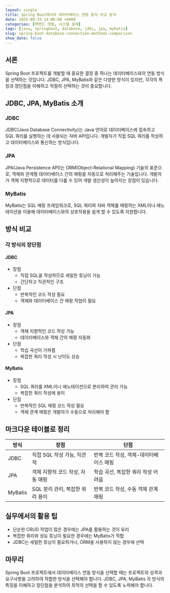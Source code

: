 ```yaml
---
layout: single
title: Spring Boot에서의 데이터베이스 연동 방식 비교 분석
date: 2025-09-29 14:00:00 +0900
categories: [백엔드 개발, 시스템 설계]
tags: [java, springboot, database, jdbc, jpa, mybatis]
slug: spring-boot-database-connection-methods-comparison
show_date: false
---
```


## 서론
Spring Boot 프로젝트를 개발할 때 중요한 결정 중 하나는 데이터베이스와의 연동 방식을 선택하는 것입니다. JDBC, JPA, MyBatis와 같은 다양한 방식이 있지만, 각각의 특징과 장단점을 이해하고 적절히 선택하는 것이 중요합니다.

## JDBC, JPA, MyBatis 소개
### JDBC
JDBC(Java Database Connectivity)는 Java 언어로 데이터베이스에 접속하고 SQL 쿼리를 실행하는 데 사용되는 자바 API입니다. 개발자가 직접 SQL 쿼리를 작성하고 데이터베이스와 통신하는 방식입니다.

### JPA
JPA(Java Persistence API)는 ORM(Object-Relational Mapping) 기술의 표준으로, 객체와 관계형 데이터베이스 간의 매핑을 자동으로 처리해주는 기술입니다. 개발자가 객체 지향적으로 데이터를 다룰 수 있어 개발 생산성이 높아지는 장점이 있습니다.

### MyBatis
MyBatis는 SQL 매핑 프레임워크로, SQL 쿼리와 자바 객체를 매핑하는 XML이나 애노테이션을 이용해 데이터베이스와의 상호작용을 쉽게 할 수 있도록 지원합니다.

## 방식 비교
### 각 방식의 장단점
#### JDBC
- 장점
  - 직접 SQL을 작성하므로 세밀한 튜닝이 가능
  - 간단하고 직관적인 구조
- 단점
  - 반복적인 코드 작성 필요
  - 객체와 데이터베이스 간 매핑 작업이 필요

#### JPA
- 장점
  - 객체 지향적인 코드 작성 가능
  - 데이터베이스와 객체 간의 매핑 자동화
- 단점
  - 학습 곡선이 가파름
  - 복잡한 쿼리 작성 시 난이도 상승

#### MyBatis
- 장점
  - SQL 쿼리를 XML이나 애노테이션으로 분리하여 관리 가능
  - 복잡한 쿼리 작성에 용이
- 단점
  - 반복적인 SQL 매핑 코드 작성 필요
  - 객체 관계 매핑은 개발자가 수동으로 처리해야 함

## 마크다운 테이블로 정리

| 방식 | 장점 | 단점 |
|---|---|---|
| JDBC | 직접 SQL 작성 가능, 직관적 | 반복 코드 작성, 객체-데이터베이스 매핑 |
| JPA | 객체 지향적 코드 작성, 자동 매핑 | 학습 곡선, 복잡한 쿼리 작성 어려움 |
| MyBatis | SQL 분리 관리, 복잡한 쿼리 용이 | 반복 코드 작성, 수동 객체 관계 매핑 |

## 실무에서의 활용 팁
- 단순한 CRUD 작업이 많은 경우에는 JPA를 활용하는 것이 유리
- 복잡한 쿼리와 성능 튜닝이 필요한 경우에는 MyBatis가 적합
- JDBC는 세밀한 튜닝이 필요하거나, ORM을 사용하지 않는 경우에 선택

## 마무리
Spring Boot 프로젝트에서 데이터베이스 연동 방식을 선택할 때는 프로젝트의 성격과 요구사항을 고려하여 적합한 방식을 선택해야 합니다. JDBC, JPA, MyBatis 각 방식의 특징을 이해하고 장단점을 분석하여 최적의 선택을 할 수 있도록 노력해야 합니다.
